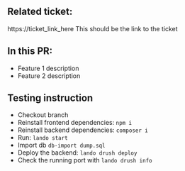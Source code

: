 ## Related ticket:
https://ticket_link_here
This should be the link to the ticket

## In this PR:
- Feature 1 description
- Feature 2 description

## Testing instruction
- Checkout branch
- Reinstall frontend dependencies: ```npm i```
- Reinstall backend dependencies: ```composer i```
- Run: ```lando start```
- Import db ```db-import dump.sql```
- Deploy the backend: ```lando drush deploy```
- Check the running port with ```lando drush info```